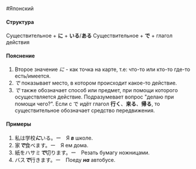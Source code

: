 #Японский 
#### Структура
Существительное + **に** + **いる**/**ある**
Существительное + **で** + глагол действия
#### Пояснение
1. Второе значение *に* - как точка на карте, т.е: что-то или кто-то где-то есть/имеется. 
2. *で* показывает место, в котором происходит какое-то действие.
3. *で* также обозначает способ или предмет, при помощи которого осуществляется действие. Подразумевает вопрос "делаю при помощи чего?". Если с で идёт глагол **行く**、**来る**、**帰る**, то существительное обозначает средство передвижения.
#### Примеры
1. 私は学校***に***いる。ー　Я ***в*** школе.
2. 家***で***食べます。ー　Я ем дома.
3. 紙をハサミ***で***切ります。ー　Резать бумагу ножницами.
4. バス***で***行きます。ー　Поеду ***на*** автобусе.
